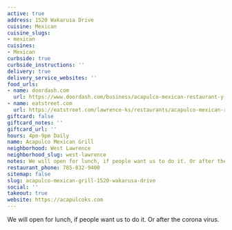 ```yaml
---
active: true
address: 1520 Wakarusa Drive
cuisine: Mexican
cuisine_slugs:
- mexican
cuisines:
- Mexican
curbside: true
curbside_instructions: ''
delivery: true
delivery_service_websites: ''
food_urls:
- name: doordash.com
  url: https://www.doordash.com/business/acapulco-mexican-restaurant-y-cantina-6798/
- name: eatstreet.com
  url: https://eatstreet.com/lawrence-ks/restaurants/acapulco-mexican-restaurant
giftcard: false
giftcard_notes: ''
giftcard_url: ''
hours: 4pm-9pm Daily
name: Acapulco Mexican Grill
neighborhood: West Lawrence
neighborhood_slug: west-lawrence
notes: We will open for lunch, if people want us to do it. Or after the corona virus.
restaurant_phone: 785-832-9400
sitemap: false
slug: acapulco-mexican-grill-1520-wakarusa-drive
social: ''
takeout: true
website: https://acapulcoks.com
---
```


We will open for lunch, if people want us to do it. Or after the corona virus.